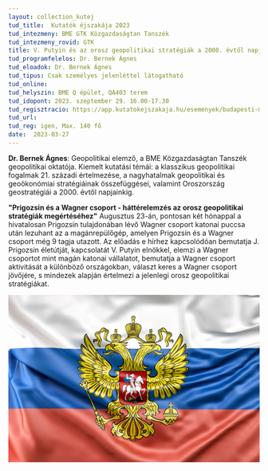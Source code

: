 ```yaml
---
layout: collection_kutej
tud_title:  Kutatók éjszakája 2023
tud_intezmeny: BME GTK Közgazdaságtan Tanszék
tud_intezmeny_rovid: GTK
title: V. Putyin és az orosz geopolitikai stratégiák a 2000. évtől napjainkig
tud_programfelelos: Dr. Bernek Ágnes
tud_eloadok: Dr. Bernek Ágnes
tud_tipus: Csak személyes jelenléttel látogatható
tud_online: 
tud_helyszin: BME Q épület, QA403 terem
tud_idopont: 2023. szeptember 29. 16.00-17.30
tud_regisztracio: https://app.kutatokejszakaja.hu/esemenyek/budapesti-muszaki-es-gazdasagtudomanyi-egyetem/v-putyin-es-az-orosz-geopolitikai-strategiak-a-2000-evtol-napjainkig
tud_url: 
tud_reg: igen, Max. 140 fő
date:  2023-03-27
---
```


**Dr. Bernek Ágnes**: Geopolitikai elemző, a BME Közgazdaságtan Tanszék geopolitikai oktatója. Kiemelt kutatási témái: a klasszikus geopolitikai fogalmak 21. századi értelmezése, a nagyhatalmak geopolitikai és geoökonómiai stratégiáinak összefüggései, valamint Oroszország geostratégiái a 2000. évtől napjainkig.

**"Prigozsin és a Wagner csoport - háttérelemzés az orosz geopolitikai stratégiák megértéséhez"** Augusztus 23-án, pontosan két hónappal a hivatalosan Prigozsin tulajdonában lévő Wagner csoport katonai puccsa után lezuhant az a magánrepülőgép, amelyen Prigozsin és a Wagner csoport még 9 tagja utazott. Az előadás e hírhez kapcsolódóan bemutatja J. Prigozsin életútját, kapcsolatát V. Putyin elnökkel, elemzi a Wagner csoportot mint magán katonai vállalatot, bemutatja a Wagner csoport aktivitását a különböző országokban, választ keres a Wagner csoport jövőjére, s mindezek alapján értelmezi a jelenlegi orosz geopolitikai stratégiákat.


![V. Putyin és az orosz geopolitikai stratégiák a 2000. évtől napjainkig](images/putyin-es-az-orosz-geopolitikai-strategiak-a-2000-evektol-napjainkig.jpg)
